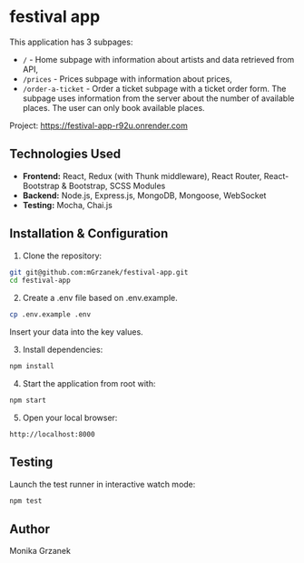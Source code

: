 # festival app

This application has 3 subpages:
- `/` - Home subpage with information about artists and data retrieved from API,
- `/prices` - Prices subpage with information about prices,
- `/order-a-ticket` - Order a ticket subpage with a ticket order form. The subpage uses information from the server about the number of available places. The user can only book available places.

Project: https://festival-app-r92u.onrender.com


## Technologies Used

- **Frontend:** React, Redux (with Thunk middleware), React Router, React-Bootstrap & Bootstrap, SCSS Modules
- **Backend:** Node.js, Express.js, MongoDB, Mongoose, WebSocket
- **Testing:** Mocha, Chai.js

## Installation & Configuration

1. Clone the repository:

```bash
git git@github.com:mGrzanek/festival-app.git
cd festival-app
```

2. Create a .env file based on .env.example.


```bash
cp .env.example .env
```

Insert your data into the key values.

3. Install dependencies:

```bash
npm install
```

4. Start the application from root with: 

```bash
npm start
```

5. Open your local browser:

`http://localhost:8000`

## Testing

Launch the test runner in interactive watch mode:

```bash
npm test
```

## Author

Monika Grzanek
